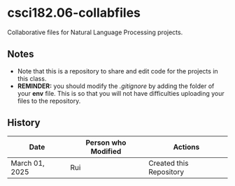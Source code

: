 # csci182.06-collabfiles
Collaborative files for Natural Language Processing projects.

## Notes
- Note that this is a repository to share and edit code for the projects in this class.
- **REMINDER:** you should modify the *.gitignore* by adding the folder of your **env** file. This is so that you will not have difficulties uploading your files to the repository.

## History
|  Date | Person who Modified  | Actions  |
|--|--| --| 
| March 01, 2025 | Rui  | Created this Repository  |
